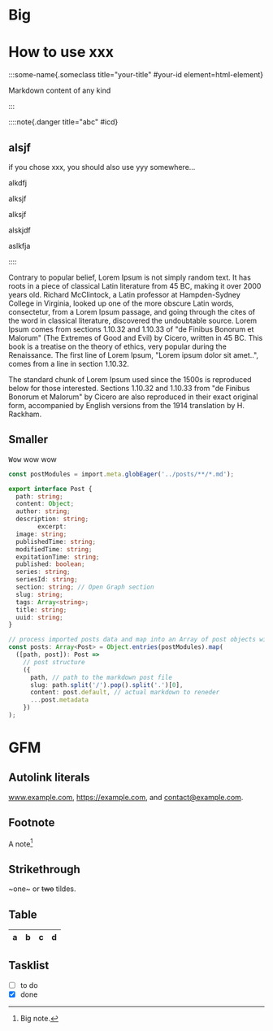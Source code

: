 # Big

# How to use xxx

:::some-name{.someclass title="your-title" #your-id element=html-element}

Markdown content of any kind

:::


::::note{.danger title="abc" #icd}

## alsjf

if you chose xxx, you should also use yyy somewhere…

alkdfj

alksjf

alksjf

alskjdf

aslkfja

::::


Contrary to popular belief, Lorem Ipsum is not simply random text. It has roots in a piece of classical Latin literature from 45 BC, making it over 2000 years old. Richard McClintock, a Latin professor at Hampden-Sydney College in Virginia, looked up one of the more obscure Latin words, consectetur, from a Lorem Ipsum passage, and going through the cites of the word in classical literature, discovered the undoubtable source. Lorem Ipsum comes from sections 1.10.32 and 1.10.33 of "de Finibus Bonorum et Malorum" (The Extremes of Good and Evil) by Cicero, written in 45 BC. This book is a treatise on the theory of ethics, very popular during the Renaissance. The first line of Lorem Ipsum, "Lorem ipsum dolor sit amet..", comes from a line in section 1.10.32.

The standard chunk of Lorem Ipsum used since the 1500s is reproduced below for those interested. Sections 1.10.32 and 1.10.33 from "de Finibus Bonorum et Malorum" by Cicero are also reproduced in their exact original form, accompanied by English versions from the 1914 translation by H. Rackham.

## Smaller

<kbd class="key">Wow</kbd> wow wow

```ts
const postModules = import.meta.globEager('../posts/**/*.md');

export interface Post {
  path: string;
  content: Object;
  author: string;
  description: string;
        excerpt:
  image: string;
  publishedTime: string;
  modifiedTime: string;
  expitationTime: string;
  published: boolean;
  series: string;
  seriesId: string;
  section: string; // Open Graph section
  slug: string;
  tags: Array<string>;
  title: string;
  uuid: string;
}

// process imported posts data and map into an Array of post objects with semantical structure
const posts: Array<Post> = Object.entries(postModules).map(
  ([path, post]): Post =>
    // post structure
    ({
      path, // path to the markdown post file
      slug: path.split('/').pop().split('.')[0],
      content: post.default, // actual markdown to reneder
      ...post.metadata
    })
);


```


# GFM

## Autolink literals

www.example.com, https://example.com, and contact@example.com.

## Footnote

A note[^1]

[^1]: Big note.

## Strikethrough

~one~ or ~~two~~ tildes.

## Table

| a | b  |  c |  d  |
| - | :- | -: | :-: |

## Tasklist

* [ ] to do
* [x] done

